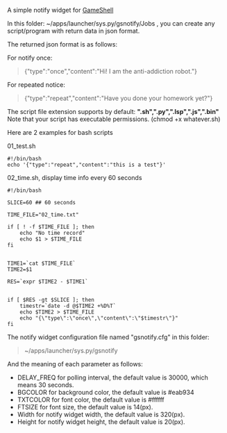 A simple notify widget for  [GameShell](https://www.clockworkpi.com/)  

In this folder: ~/apps/launcher/sys.py/gsnotify/Jobs , you can create any script/program with return data in json format.  

The returned json format is as follows:  

For notify once:  
> {"type":"once","content":"Hi! I am the anti-addiction robot."}

For repeated notice:  
> {"type":"repeat","content":"Have you done your homework yet?"}  

The script file extension supports by default: **".sh",".py",".lsp",".js",".bin"**    
Note that your script has executable permissions. (chmod +x whatever.sh)  

Here are 2 examples for bash scripts  

01\_test.sh

```
#!/bin/bash
echo '{"type":"repeat","content":"this is a test"}'
```

02\_time.sh, display time info every 60 seconds

```
#!/bin/bash

SLICE=60 ## 60 seconds

TIME_FILE="02_time.txt"

if [ ! -f $TIME_FILE ]; then
	echo "No time record"
	echo $1 > $TIME_FILE
fi


TIME1=`cat $TIME_FILE`
TIME2=$1

RES=`expr $TIME2 - $TIME1`


if [ $RES -gt $SLICE ]; then
	timestr=`date -d @$TIME2 +%D%T`
    echo $TIME2 > $TIME_FILE
	echo "{\"type\":\"once\",\"content\":\"$timestr\"}"
fi
```

The notify widget configuration file named "gsnotify.cfg" in this folder:

> ~/apps/launcher/sys.py/gsnotify  

And the meaning of each parameter as follows:

* DELAY_FREQ for polling interval, the default value is 30000, which means 30 seconds.
* BGCOLOR for background color, the default value is #eab934
* TXTCOLOR for font color, the default value is #ffffff
* FTSIZE for font size, the default value is 14(px).
* Width for notify widget width, the default value is 320(px).
* Height for notify widget height, the default value is 20(px).
